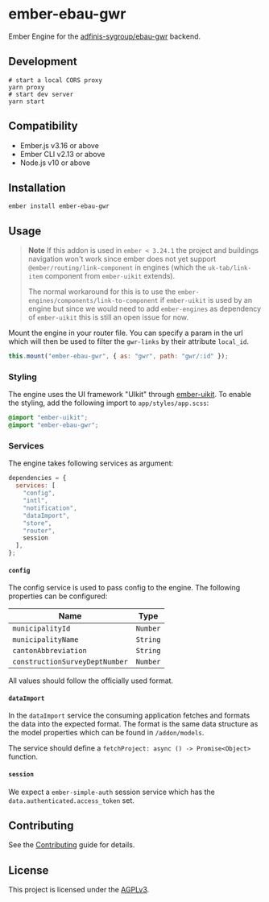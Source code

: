 ember-ebau-gwr
==============================================================================
Ember Engine for the [adfinis-sygroup/ebau-gwr](https://github.com/adfinis-sygroup/ebau-gwr) backend.

Development
------------------------------------------------------------------------------

```
# start a local CORS proxy
yarn proxy
# start dev server
yarn start
```


Compatibility
------------------------------------------------------------------------------

* Ember.js v3.16 or above
* Ember CLI v2.13 or above
* Node.js v10 or above


Installation
------------------------------------------------------------------------------

```
ember install ember-ebau-gwr
```


Usage
------------------------------------------------------------------------------

> **Note**
> If this addon is used in `ember < 3.24.1` the project and buildings navigation
> won't work since ember does not yet support `@ember/routing/link-component`
> in engines (which the `uk-tab/link-item`  component from `ember-uikit` extends). 
>
> The normal workaround for this is to use the `ember-engines/components/link-to-component` if `ember-uikit` is used by an engine but since we would need to add `ember-engines` as dependency of `ember-uikit` this is still an open issue for now.

Mount the engine in your router file. You can specify a param in the url which
will then be used to filter the `gwr-links` by their attribute `local_id`.

```js
this.mount("ember-ebau-gwr", { as: "gwr", path: "gwr/:id" });
```

### Styling

The engine uses the UI framework "UIkit" through [ember-uikit](https://github.com/adfinis-sygroup/ember-uikit). To enable the styling, add the following import to `app/styles/app.scss`:

```scss
@import "ember-uikit";
@import "ember-ebau-gwr";
```

### Services

The engine takes following services as argument:

```js
dependencies = {
  services: [
    "config",
    "intl",
    "notification",
    "dataImport",
    "store",
    "router",
    session
  ],
};
```

#### `config`

The config service is used to pass config to the engine. The following properties can be configured:

| Name                           | Type     |
| ------------------------------ | -------- |
| `municipalityId`               | `Number` |
| `municipalityName`             | `String` |
| `cantonAbbreviation`           | `String` |
| `constructionSurveyDeptNumber` | `Number` |

All values should follow the officially used format.

#### `dataImport`

In the `dataImport` service the consuming application fetches and formats the data into the expected format. The format is the same data structure as the model properties which can be found in `/addon/models`.

The service should define a `fetchProject: async () -> Promise<Object>` function.

#### `session`

We expect a `ember-simple-auth` session service which has the
`data.authenticated.access_token` set.


Contributing
------------------------------------------------------------------------------

See the [Contributing](CONTRIBUTING.md) guide for details.


License
------------------------------------------------------------------------------

This project is licensed under the [AGPLv3](LICENSE.md).
